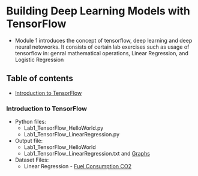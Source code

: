 # Building Deep Learning Models with TensorFlow
* Module 1 introduces the concept of tensorflow, deep learning and deep neural netoworks. It consists of certain lab exercises such as usage of tensorflow in: genral mathematical
operations, Linear Regression, and Logistic Regression

## Table of contents
* [Introduction to TensorFlow](#introduction-to-tensorflow)

### Introduction to TensorFlow

* Python files: 
  * Lab1_TensorFlow_HelloWorld.py
  * Lab1_TensorFlow_LinearRegression.py
* Output file: 
  * Lab1_TensorFlow_HelloWorld
  * Lab1_TensorFlow_LinearRegression.txt and [Graphs](https://github.com/worklifesg/Deep-Learning-Specialization/blob/master/Building%20Deep%20Learning%20Models%20with%20TensorFlow/Module1/Lab1_TensorFlow_LinearRegression_Graphs.pdf) 
* Dataset Files:
  * Linear Regression - [Fuel Consumption CO2](https://github.com/worklifesg/Deep-Learning-Specialization/blob/master/Building%20Deep%20Learning%20Models%20with%20TensorFlow/Module1/FuelConsumptionCo2.csv)
